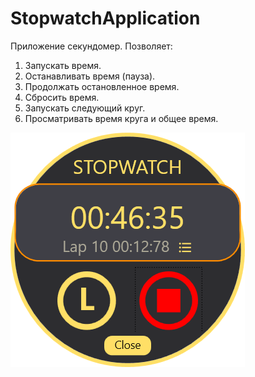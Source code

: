 # StopwatchApplication
Приложение секундомер. Позволяет: 
1) Запускать время.
2) Останавливать время (пауза).
3) Продолжать остановленное время.
4) Сбросить время.
5) Запускать следующий круг.
6) Просматривать время круга и общее время.

![ui](github-resources/ui.png)
